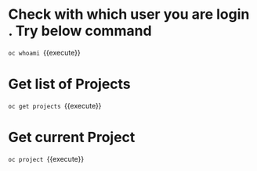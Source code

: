 # Check with which user you are login . Try below command 

`oc whoami `{{execute}}


# Get list of Projects 
`oc get projects `{{execute}}

# Get current Project

`oc project `{{execute}}





